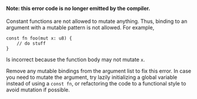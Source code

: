 #### Note: this error code is no longer emitted by the compiler.

Constant functions are not allowed to mutate anything. Thus, binding to an
argument with a mutable pattern is not allowed. For example,

```
const fn foo(mut x: u8) {
    // do stuff
}
```

Is incorrect because the function body may not mutate `x`.

Remove any mutable bindings from the argument list to fix this error. In case
you need to mutate the argument, try lazily initializing a global variable
instead of using a `const fn`, or refactoring the code to a functional style to
avoid mutation if possible.

